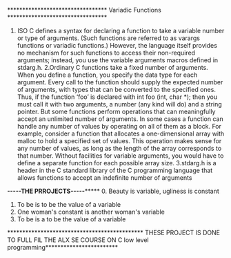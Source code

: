 ********************************* Variadic Functions *********************************
1. ISO C defines a syntax for declaring a function to take a variable number or type of arguments. (Such functions are referred to as varargs functions or variadic functions.) However, the language itself provides no mechanism for such functions to access their non-required arguments; instead, you use the variable arguments macros defined in stdarg.h.
2.Ordinary C functions take a fixed number of arguments. When you define a function, you specify the data type for each argument. Every call to the function should supply the expected number of arguments, with types that can be converted to the specified ones. Thus, if the function ‘foo’ is declared with int foo (int, char *); then you must call it with two arguments, a number (any kind will do) and a string pointer. But some functions perform operations that can meaningfully accept an unlimited number of arguments. In some cases a function can handle any number of values by operating on all of them as a block. For example, consider a function that allocates a one-dimensional array with malloc to hold a specified set of values. This operation makes sense for any number of values, as long as the length of the array corresponds to that number. Without facilities for variable arguments, you would have to define a separate function for each possible array size.
3.stdarg.h is a header in the C standard library of the C programming language that allows functions to accept an indefinite number of arguments

************************************************************-----THE PRROJECTS-----*****************************************************************
0. Beauty is variable, ugliness is constant
1. To be is to be the value of a variable
2. One woman's constant is another woman's variable
3. To be is a to be the value of a variable

********************************************* THESE PROJECT IS DONE TO FULL FIL THE ALX SE COURSE ON C low level programming************************
